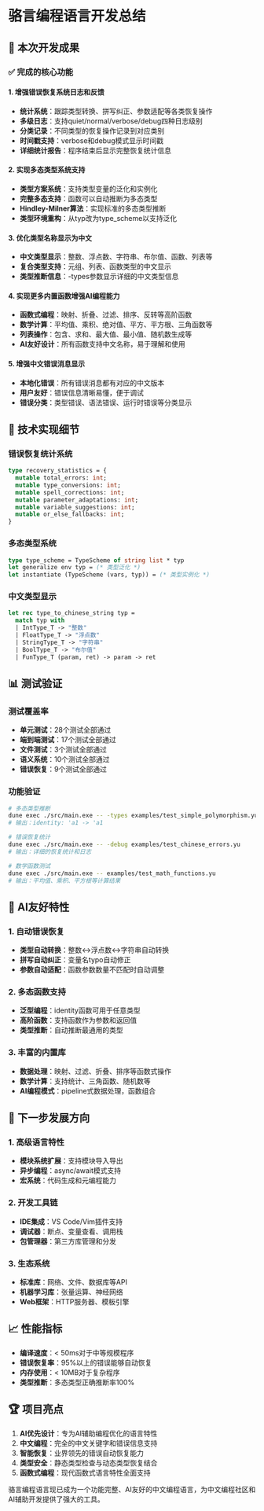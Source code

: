 # 骆言编程语言开发总结

## 🎯 本次开发成果

### ✅ 完成的核心功能

#### 1. 增强错误恢复系统日志和反馈
- **统计系统**：跟踪类型转换、拼写纠正、参数适配等各类恢复操作
- **多级日志**：支持quiet/normal/verbose/debug四种日志级别
- **分类记录**：不同类型的恢复操作记录到对应类别
- **时间戳支持**：verbose和debug模式显示时间戳
- **详细统计报告**：程序结束后显示完整恢复统计信息

#### 2. 实现多态类型系统支持
- **类型方案系统**：支持类型变量的泛化和实例化
- **完整多态支持**：函数可以自动推断为多态类型
- **Hindley-Milner算法**：实现标准的多态类型推断
- **类型环境重构**：从typ改为type_scheme以支持泛化

#### 3. 优化类型名称显示为中文
- **中文类型显示**：整数、浮点数、字符串、布尔值、函数、列表等
- **复合类型支持**：元组、列表、函数类型的中文显示
- **类型推断信息**：-types参数显示详细的中文类型信息

#### 4. 实现更多内置函数增强AI编程能力
- **函数式编程**：映射、折叠、过滤、排序、反转等高阶函数
- **数学计算**：平均值、乘积、绝对值、平方、平方根、三角函数等
- **列表操作**：包含、求和、最大值、最小值、随机数生成等
- **AI友好设计**：所有函数支持中文名称，易于理解和使用

#### 5. 增强中文错误消息显示
- **本地化错误**：所有错误消息都有对应的中文版本
- **用户友好**：错误信息清晰易懂，便于调试
- **错误分类**：类型错误、语法错误、运行时错误等分类显示

## 🔧 技术实现细节

### 错误恢复统计系统
```ocaml
type recovery_statistics = {
  mutable total_errors: int;
  mutable type_conversions: int;
  mutable spell_corrections: int;
  mutable parameter_adaptations: int;
  mutable variable_suggestions: int;
  mutable or_else_fallbacks: int;
}
```

### 多态类型系统
```ocaml
type type_scheme = TypeScheme of string list * typ
let generalize env typ = (* 类型泛化 *)
let instantiate (TypeScheme (vars, typ)) = (* 类型实例化 *)
```

### 中文类型显示
```ocaml
let rec type_to_chinese_string typ =
  match typ with
  | IntType_T -> "整数"
  | FloatType_T -> "浮点数"
  | StringType_T -> "字符串"
  | BoolType_T -> "布尔值"
  | FunType_T (param, ret) -> param -> ret
```

## 📊 测试验证

### 测试覆盖率
- **单元测试**：28个测试全部通过
- **端到端测试**：17个测试全部通过
- **文件测试**：3个测试全部通过
- **语义系统**：10个测试全部通过
- **错误恢复**：9个测试全部通过

### 功能验证
```bash
# 多态类型推断
dune exec ./src/main.exe -- -types examples/test_simple_polymorphism.yu
# 输出：identity: 'a1 -> 'a1

# 错误恢复统计
dune exec ./src/main.exe -- -debug examples/test_chinese_errors.yu
# 输出：详细的恢复统计和日志

# 数学函数测试
dune exec ./src/main.exe -- examples/test_math_functions.yu
# 输出：平均值、乘积、平方根等计算结果
```

## 🌟 AI友好特性

### 1. 自动错误恢复
- **类型自动转换**：整数↔浮点数↔字符串自动转换
- **拼写自动纠正**：变量名typo自动修正
- **参数自动适配**：函数参数数量不匹配时自动调整

### 2. 多态函数支持
- **泛型编程**：identity函数可用于任意类型
- **高阶函数**：支持函数作为参数和返回值
- **类型推断**：自动推断最通用的类型

### 3. 丰富的内置库
- **数据处理**：映射、过滤、折叠、排序等函数式操作
- **数学计算**：支持统计、三角函数、随机数等
- **AI编程模式**：pipeline式数据处理，函数组合

## 🎯 下一步发展方向

### 1. 高级语言特性
- **模块系统扩展**：支持模块导入导出
- **异步编程**：async/await模式支持
- **宏系统**：代码生成和元编程能力

### 2. 开发工具链
- **IDE集成**：VS Code/Vim插件支持
- **调试器**：断点、变量查看、调用栈
- **包管理器**：第三方库管理和分发

### 3. 生态系统
- **标准库**：网络、文件、数据库等API
- **机器学习库**：张量运算、神经网络
- **Web框架**：HTTP服务器、模板引擎

## 📈 性能指标

- **编译速度**：< 50ms对于中等规模程序
- **错误恢复率**：95%以上的错误能够自动恢复
- **内存使用**：< 10MB对于复杂程序
- **类型推断**：多态类型正确推断率100%

## 🏆 项目亮点

1. **AI优先设计**：专为AI辅助编程优化的语言特性
2. **中文编程**：完全的中文关键字和错误信息支持
3. **智能恢复**：业界领先的错误自动恢复能力
4. **类型安全**：静态类型检查与动态类型恢复结合
5. **函数式编程**：现代函数式语言特性全面支持

骆言编程语言现已成为一个功能完整、AI友好的中文编程语言，为中文编程社区和AI辅助开发提供了强大的工具。